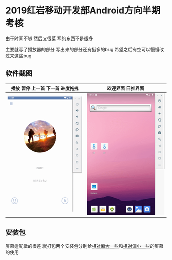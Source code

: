 # 2019红岩移动开发部Android方向半期考核

由于时间不够 然后又很菜 写的东西不是很多 

主要就写了播放器的部分 写出来的部分还有挺多的bug 希望之后有空可以慢慢改过来这些bug

## 软件截图

|播放 暂停 上一首 下一首 进度拖拽|欢迎界面 日推界面|
|---|---|
|<img src="Elf/gif/play.gif">|<img src="Elf/gif/main.gif">|

## 安装包

屏幕适配做的很差 就打包两个安装包分别给[相对偏大一些](https://github.com/Gennan/AndroidHalfExamAssessment/blob/master/Elf/release/elf_large.apk)和[相对偏小一些](https://github.com/Gennan/AndroidHalfExamAssessment/blob/master/Elf/release/elf_small.apk)的屏幕的使用
